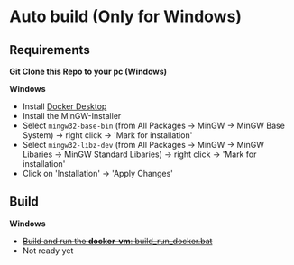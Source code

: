 # Auto build (Only for Windows)
## Requirements

**Git Clone this Repo to your pc (Windows)**

**Windows**
- Install [Docker Desktop](https://www.docker.com/products/docker-desktop)
- Install the MinGW-Installer
- Select `mingw32-base-bin` (from All Packages -> MinGW -> MinGW Base System) -> right click -> 'Mark for installation'
- Select `mingw32-libz-dev` (from All Packages -> MinGW -> MinGW Libaries -> MinGW Standard Libaries) -> right click -> 'Mark for installation'
- Click on  'Installation' -> 'Apply Changes'

## Build

**Windows**
- ~~[Build and run the __docker-vm__: build_run_docker.bat](build_run_docker.bat)~~
- Not ready yet
